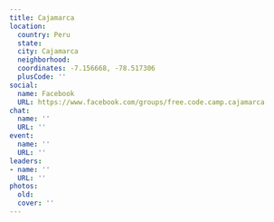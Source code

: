 ```yaml
---
title: Cajamarca
location:
  country: Peru
  state: 
  city: Cajamarca
  neighborhood: 
  coordinates: -7.156668, -78.517306
  plusCode: ''
social:
  name: Facebook
  URL: https://www.facebook.com/groups/free.code.camp.cajamarca
chat:
  name: ''
  URL: ''
event:
  name: ''
  URL: ''
leaders:
- name: ''
  URL: ''
photos:
  old: 
  cover: ''
---
```

